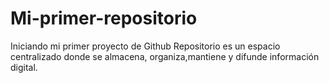 # Mi-primer-repositorio
Iniciando mi primer proyecto de Github
Repositorio es un espacio  centralizado donde se almacena, organiza,mantiene y difunde información digital.
